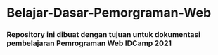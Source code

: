 # Belajar-Dasar-Pemorgraman-Web

### Repository ini dibuat dengan tujuan untuk dokumentasi pembelajaran Pemrograman Web IDCamp 2021
